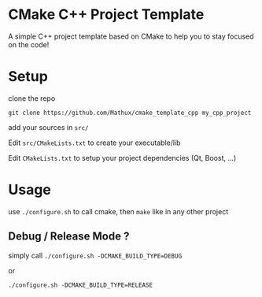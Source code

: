 CMake C++ Project Template
==============

A simple C++ project template based on CMake to help you to stay focused
on the code!

Setup
=====

clone the repo

    git clone https://github.com/Mathux/cmake_template_cpp my_cpp_project

add your sources in `src/`

Edit `src/CMakeLists.txt` to create your executable/lib

Edit `CMakeLists.txt` to setup your project dependencies (Qt, Boost, ...)

Usage
=====

use `./configure.sh` to call cmake, then `make` like in any other project

Debug / Release Mode ?
--------------------

simply call `./configure.sh -DCMAKE_BUILD_TYPE=DEBUG`

or

`./configure.sh -DCMAKE_BUILD_TYPE=RELEASE`
